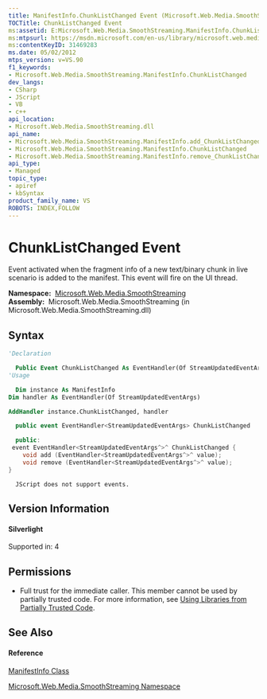 ```yaml
---
title: ManifestInfo.ChunkListChanged Event (Microsoft.Web.Media.SmoothStreaming)
TOCTitle: ChunkListChanged Event
ms:assetid: E:Microsoft.Web.Media.SmoothStreaming.ManifestInfo.ChunkListChanged
ms:mtpsurl: https://msdn.microsoft.com/en-us/library/microsoft.web.media.smoothstreaming.manifestinfo.chunklistchanged(v=VS.90)
ms:contentKeyID: 31469283
ms.date: 05/02/2012
mtps_version: v=VS.90
f1_keywords:
- Microsoft.Web.Media.SmoothStreaming.ManifestInfo.ChunkListChanged
dev_langs:
- CSharp
- JScript
- VB
- c++
api_location:
- Microsoft.Web.Media.SmoothStreaming.dll
api_name:
- Microsoft.Web.Media.SmoothStreaming.ManifestInfo.add_ChunkListChanged
- Microsoft.Web.Media.SmoothStreaming.ManifestInfo.ChunkListChanged
- Microsoft.Web.Media.SmoothStreaming.ManifestInfo.remove_ChunkListChanged
api_type:
- Managed
topic_type:
- apiref
- kbSyntax
product_family_name: VS
ROBOTS: INDEX,FOLLOW
---
```


# ChunkListChanged Event

Event activated when the fragment info of a new text/binary chunk in live scenario is added to the manifest. This event will fire on the UI thread.

**Namespace:**  [Microsoft.Web.Media.SmoothStreaming](microsoft-web-media-smoothstreaming-namespace_1.md)  
**Assembly:**  Microsoft.Web.Media.SmoothStreaming (in Microsoft.Web.Media.SmoothStreaming.dll)

## Syntax

``` vb
'Declaration

  Public Event ChunkListChanged As EventHandler(Of StreamUpdatedEventArgs)
'Usage

  Dim instance As ManifestInfo
Dim handler As EventHandler(Of StreamUpdatedEventArgs)

AddHandler instance.ChunkListChanged, handler
```

``` csharp
  public event EventHandler<StreamUpdatedEventArgs> ChunkListChanged
```

``` c++
  public:
 event EventHandler<StreamUpdatedEventArgs^>^ ChunkListChanged {
    void add (EventHandler<StreamUpdatedEventArgs^>^ value);
    void remove (EventHandler<StreamUpdatedEventArgs^>^ value);
}
```

``` jscript
  JScript does not support events.
```

## Version Information

#### Silverlight

Supported in: 4  

## Permissions

  - Full trust for the immediate caller. This member cannot be used by partially trusted code. For more information, see [Using Libraries from Partially Trusted Code](https://msdn.microsoft.com/en-us/library/8skskf63\(v=vs.90\)).

## See Also

#### Reference

[ManifestInfo Class](manifestinfo-class-microsoft-web-media-smoothstreaming_1.md)

[Microsoft.Web.Media.SmoothStreaming Namespace](microsoft-web-media-smoothstreaming-namespace_1.md)

